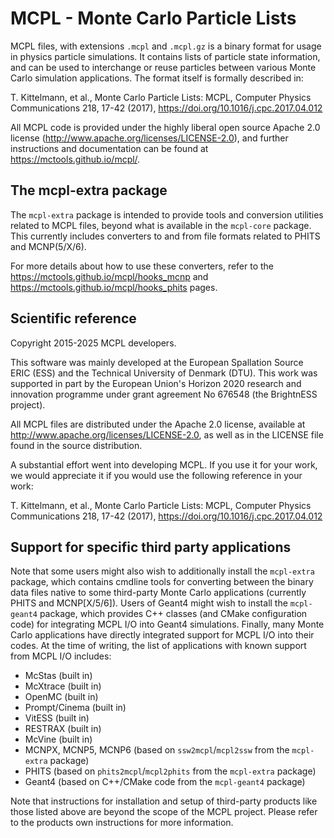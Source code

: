 MCPL - Monte Carlo Particle Lists
=================================

MCPL files, with extensions `.mcpl` and `.mcpl.gz` is a binary format for usage
in physics particle simulations. It contains lists of particle state
information, and can be used to interchange or reuse particles between various
Monte Carlo simulation applications. The format itself is formally described in:

   T. Kittelmann, et al., Monte Carlo Particle Lists: MCPL, Computer Physics
   Communications 218, 17-42 (2017), https://doi.org/10.1016/j.cpc.2017.04.012

All MCPL code is provided under the highly liberal open source Apache 2.0
license (http://www.apache.org/licenses/LICENSE-2.0), and further instructions
and documentation can be found at https://mctools.github.io/mcpl/.



The mcpl-extra package
----------------------

The `mcpl-extra` package is intended to provide tools and conversion utilities
related to MCPL files, beyond what is available in the `mcpl-core` package. This
currently includes converters to and from file formats related to PHITS and
MCNP(5/X/6).

For more details about how to use these converters, refer to the
https://mctools.github.io/mcpl/hooks_mcnp and
https://mctools.github.io/mcpl/hooks_phits pages.



Scientific reference
--------------------

Copyright 2015-2025 MCPL developers.

This software was mainly developed at the European Spallation Source ERIC (ESS)
and the Technical University of Denmark (DTU). This work was supported in part
by the European Union's Horizon 2020 research and innovation programme under
grant agreement No 676548 (the BrightnESS project).

All MCPL files are distributed under the Apache 2.0 license, available at
http://www.apache.org/licenses/LICENSE-2.0, as well as in the LICENSE file found
in the source distribution.

A substantial effort went into developing MCPL. If you use it for your work, we
would appreciate it if you would use the following reference in your work:

   T. Kittelmann, et al., Monte Carlo Particle Lists: MCPL, Computer Physics
   Communications 218, 17-42 (2017), https://doi.org/10.1016/j.cpc.2017.04.012



Support for specific third party applications
---------------------------------------------

Note that some users might also wish to additionally install the `mcpl-extra`
package, which contains cmdline tools for converting between the binary data
files native to some third-party Monte Carlo applications (currently PHITS and
MCNP[X/5/6]). Users of Geant4 might wish to install the `mcpl-geant4` package,
which provides C++ classes (and CMake configuration code) for integrating MCPL
I/O into Geant4 simulations. Finally, many Monte Carlo applications have
directly integrated support for MCPL I/O into their codes. At the time of
writing, the list of applications with known support from MCPL I/O includes:

* McStas (built in)
* McXtrace (built in)
* OpenMC (built in)
* Prompt/Cinema (built in)
* VitESS (built in)
* RESTRAX (built in)
* McVine (built in)
* MCNPX, MCNP5, MCNP6 (based on `ssw2mcpl`/`mcpl2ssw` from the `mcpl-extra` package)
* PHITS (based on `phits2mcpl`/`mcpl2phits` from the `mcpl-extra` package)
* Geant4 (based on C++/CMake code from the `mcpl-geant4` package)

Note that instructions for installation and setup of third-party products like
those listed above are beyond the scope of the MCPL project. Please refer to the
products own instructions for more information.
